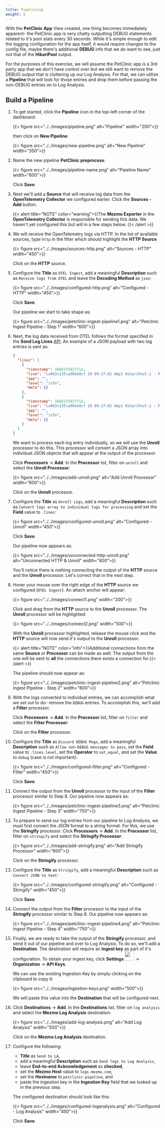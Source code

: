 ```yaml
---
title: Pipelining
weight: 5
---
```


With the **PetClinic App** View created, one thing becomes immediately apparent- the PetClinic app is very chatty outputting DEBUG statements related to it's pool stats every 30 seconds.  While it's simple enough to edit the logging configuration for the app itself, it would require changes to the config file, maybe there's additional **DEBUG** info that we _do_ want to see, just not that of the **HikariPool** output.

For the purposes of this exercise, we will assume the PetClinic app is a 3rd party app that we don't have control over but we still want to remove the DEBUG output that is cluttering up our Log Analysis.  For that, we can utilize a **Pipeline** that will look for those entries and drop them before passing the non-DEBUG entries on to Log Analysis.

## Build a Pipeline

1. To get started, click the **Pipeline** icon in the top-left corner of the dashboard:

   {{< figure src="../../images/pipeline.png" alt="Pipeline" width="200">}}

   then click on **New Pipeline**:

   {{< figure src="../../images/new-pipeline.png" alt="New Pipeline" width="350">}}

2. Name the new pipeline **PetClinic preprocess**:

   {{< figure src="../../images/pipeline-name.png" alt="Pipeline Name" width="600">}}

   Click **Save**.

3. Next we'll add a **Source** that will receive log data from the **OpenTelemetry Collector** we configured earlier.  Click the **Sources - Add** button.
  
   {{< alert title="NOTE" color="warning">}}The **Mezmo Exporter** in the **OpenTelemetry Collector** is responsible for sending this data.  We haven't yet configured this but will in a few steps below. {{< /alert >}}

4. We will receive the OpenTelemetry logs via HTTP.  In the list of available sources, type `http` in the filter which should highlight the **HTTP Source**

   {{< figure src="../../images/sources-http.png" alt="Sources - HTTP" width="450">}}

   Click on the **HTTP** source.

5. Configure the **Title** as `OTEL Ingest`, add a meaningful **Description** such as `Receive logs from OTEL` and leave the **Decoding Method** as `json`:

   {{< figure src="../../images/configured-http.png" alt="Configured - HTTP" width="450">}}

   Click **Save**.

   Our pipeline we start to take shape as:

   {{< figure src="../../images/petclinic-ingest-pipeline1.png" alt="Petclinic Ingest Pipeline - Step 1" width="600">}}

6. Next, the log data received from OTEL follows the format specified in the **Send Log Lines** [API](https://docs.mezmo.com/log-analysis-api/ref#ingest).  An example of a JSON payload with two log entries is sent as:

   ```json
   {
     "lines": [
       {
         "timestamp": 1666275427712,
         "line": "\u003c135\u003eOct 20 09:17:02 mbp1 HikariPool-1 - Pool stats (total=10, active=0, idle=10, waiting=0)",
         "app": "",
         "level": "info",
         "meta": {}
       },
       {
         "timestamp": 1666275427712,
         "line": "\u003c135\u003eOct 20 09:17:02 mbp1 HikariPool-1 - Fill pool skipped, pool is at sufficient level.",
         "app": "",
         "level": "info",
         "meta": {}
       }
     ]
   }
   ```

   We want to process each log entry individually, so we will use the **Unroll** processor to do this.  This processor will convert a JSON array into individual JSON objects that will appear at the output of the processor.

   Click **Processors** &rarr; **Add**.  In the **Processor** list, filter on `unroll` and select the **Unroll Processor**:

   {{< figure src="../../images/add-unroll.png" alt="Add Unroll Processor" width="600">}}

   Click on the **Unroll** processor.

7. Configure the **Title** as `Unroll Logs`, add a meaningful **Description** such as `Convert logs array to individual logs for processing` and set the **Field** value to `.lines`:

   {{< figure src="../../images/configured-unroll.png" alt="Configured - Unroll" width="450">}}

   Click **Save**.
   
   Our pipeline now appears as:

   {{< figure src="../../images/unconnected-http-unroll.png" alt="Unconnected HTTP & Unroll" width="600">}}

   You'll notice there is nothing connecting the output of the **HTTP** source and the **Unroll** processor.  Let's correct that in the next step.

8. Hover your mouse over the right edge of the **HTTP** source we configured (`OTEL Ingest`).  An attach anchor will appear:

   {{< figure src="../../images/connect1.png" width="200">}}

   Click and drag from the **HTTP** source to the **Unroll** processor.  The **Unroll** processor will be highlighted:

   {{< figure src="../../images/connect2.png" width="500">}}

   With the **Unroll** processor highlighted, release the mouse click and the **HTTP** source will now send it's output to the **Unroll** processor.

   {{< alert title="NOTE" color="info">}}Additional connections from the same **Source** or **Processor** can be made as well.  The output from the one will be sent to **all** the connections there exists a connection for.{{< /alert >}}

   The pipeline should now appear as:

   {{< figure src="../../images/petclinic-ingest-pipeline2.png" alt="Petclinic Ingest Pipeline - Step 2" width="600">}}

9. With the logs converted to individual entries, we can accomplish what we set out to do- remove the `DEBUG` entries.  To accomplish this, we'll add a **Filter** processor.

   Click **Processors** &rarr; **Add**.  In the **Processor** list, filter on `filter` and select the **Filter Processor**:

   Click on the **Filter** processor.

10. Configure the **Title** as `Discard DEBUG Msgs`, add a meaningful **Description** such as `Allow non-DEBUG messages to pass`, set the **Field** value to `.lines.level`, set the **Operator** to `not_equal`, and set the **Value** to `debug` (case is not important):

    {{< figure src="../../images/configured-filter.png" alt="Configured - Filter" width="450">}}

    Click **Save**.

11. Connect the output from the **Unroll** processor to the input of the **Filter** processor similar to Step 8.  Our pipeline now appears as:

    {{< figure src="../../images/petclinic-ingest-pipeline3.png" alt="Petclinic Ingest Pipeline - Step 3" width="750">}}

12. To prepare to send our log entries from our pipeline to Log Analysis, we must first convert the JSON format to a string format.  For this, we use the **Stringify** processor.  Click **Processors** &rarr; **Add**.  In the **Processor** list, filter on `stringify` and select the **Stringify Processor**:

    {{< figure src="../../images/add-stringify.png" alt="Add Stringify Processor" width="600">}}

    Click on the **Stringify** processor.

13. Configure the **Title** as `Stringify`, add a meaningful **Description** such as `Convert JSON to text`:

    {{< figure src="../../images/configured-stringify.png" alt="Configured - Stringify" width="450">}}

    Click **Save**.

14. Connect the output from the **Filter** processor to the input of the **Stringify** processor similar to Step 8.  Our pipeline now appears as:

    {{< figure src="../../images/petclinic-ingest-pipeline4.png" alt="Petclinic Ingest Pipeline - Step 4" width="750">}}

15. Finally, we are ready to take the output of the **Stringify** processor, and send it out of our pipeline and over to Log Analysis.  To do so, we'll add a **Destination**.  The destination will require an **ingest key** as part of it's configuration.  To obtain your ingest key, click **Settings** <img src="../../images/nav-settings.png" width="30"/> &rarr; **Organization** &rarr; **API Keys**.

    We can use the existing Ingestion Key by simply clicking on the clipboard to copy it:

    {{< figure src="../../images/ingestion-keys.png" width="500">}}

    We will paste this value into the **Destination** that will be configured next.

16. Click **Destinations** &rarr; **Add**.  In the **Destinations** list, filter on `log analysis` and select the **Mezmo Log Analysis** destination:

    {{< figure src="../../images/add-log-analysis.png" alt="Add Log Analysis" width="500">}}

    Click on the **Mezmo Log Analysis** destination.

17. Configure the following:

    * **Title** as `Send to LA`, 
    * add a meaningful **Description** such as `Send logs to Log Analysis`, 
    * leave **End-to-end Acknowledgement** as **checked**, 
    * set the **Mezmo Host** value to `logs.mezmo.com`, 
    * set the **Hostname** to `petclinic-pipeline`, and 
    * paste the ingestion key in the **Ingestion Key** field that we looked up in the previous step.

    The configured destination should look like this:

    {{< figure src="../../images/configured-loganalysis.png" alt="Configured - Log Analysis" width="450">}}

    Click **Save**.

